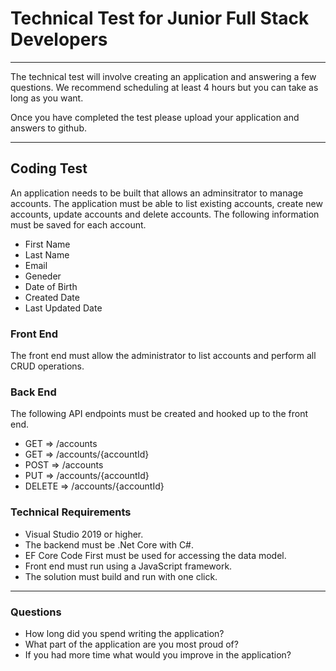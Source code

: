 # Technical Test for Junior Full Stack Developers

***

The technical test will involve creating an application and answering a few questions. 
We recommend scheduling at least 4 hours but you can take as long as you want.

Once you have completed the test please upload your application and answers to github.

***

## Coding Test

An application needs to be built that allows an adminsitrator to manage accounts. The application must be able 
to list existing accounts, create new accounts, update accounts and delete accounts. The following information
must be saved for each account.

* First Name
* Last Name
* Email
* Geneder
* Date of Birth
* Created Date
* Last Updated Date

### Front End

The front end must allow the administrator to list accounts and perform all CRUD operations.

### Back End

The following API endpoints must be created and hooked up to the front end.


* GET => /accounts
* GET => /accounts/{accountId}
* POST => /accounts
* PUT => /accounts/{accountId}
* DELETE => /accounts/{accountId}


### Technical Requirements

* Visual Studio 2019 or higher.
* The backend must be .Net Core with C#.
* EF Core Code First must be used for accessing the data model.
* Front end must run using a JavaScript framework.
* The solution must build and run with one click.

***

### Questions

* How long did you spend writing the application?
* What part of the application are you most proud of?
* If you had more time what would you improve in the application?

